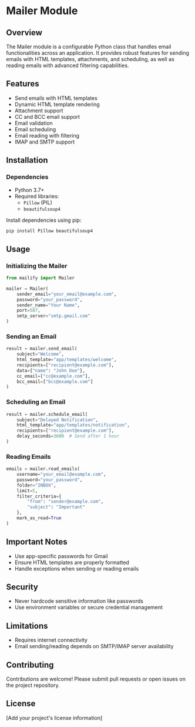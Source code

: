 # Mailer Module

## Overview

The Mailer module is a configurable Python class that handles email functionalities across an application. It provides robust features for sending emails with HTML templates, attachments, and scheduling, as well as reading emails with advanced filtering capabilities.

## Features

- Send emails with HTML templates
- Dynamic HTML template rendering
- Attachment support
- CC and BCC email support
- Email validation
- Email scheduling
- Email reading with filtering
- IMAP and SMTP support

## Installation

### Dependencies

- Python 3.7+
- Required libraries:
  - `Pillow` (PIL)
  - `beautifulsoup4`

Install dependencies using pip:
```bash
pip install Pillow beautifulsoup4
```

## Usage

### Initializing the Mailer

```python
from mailify import Mailer

mailer = Mailer(
    sender_email="your_email@example.com",
    password="your_password",
    sender_name="Your Name",
    port=587,
    smtp_server="smtp.gmail.com"
)
```

### Sending an Email

```python
result = mailer.send_email(
    subject="Welcome",
    html_template="app/templates/welcome",
    recipients=["recipient@example.com"],
    data={"name": "John Doe"},
    cc_email=["cc@example.com"],
    bcc_email=["bcc@example.com"]
)
```

### Scheduling an Email

```python
result = mailer.schedule_email(
    subject="Delayed Notification",
    html_template="app/templates/notification",
    recipients=["recipient@example.com"],
    delay_seconds=3600  # Send after 1 hour
)
```

### Reading Emails

```python
emails = mailer.read_emails(
    username="your_email@example.com",
    password="your_password",
    folder="INBOX",
    limit=5,
    filter_criteria={
        "from": "sender@example.com",
        "subject": "Important"
    },
    mark_as_read=True
)
```


## Important Notes

- Use app-specific passwords for Gmail
- Ensure HTML templates are properly formatted
- Handle exceptions when sending or reading emails

## Security

- Never hardcode sensitive information like passwords
- Use environment variables or secure credential management

## Limitations

- Requires internet connectivity
- Email sending/reading depends on SMTP/IMAP server availability

## Contributing

Contributions are welcome! Please submit pull requests or open issues on the project repository.

## License

[Add your project's license information]